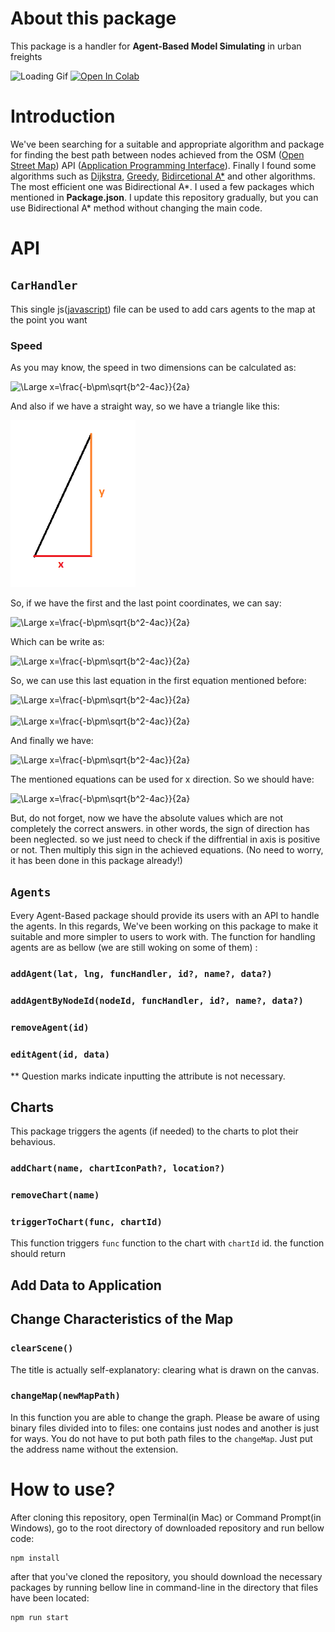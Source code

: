 # About this package
This package is a handler for **Agent-Based Model Simulating** in urban freights

<img src ="./readme files/map_gif.gif" alt="Loading Gif">
<a href="https://colab.research.google.com/drive/1KBMvzO4X0vVCrM3Tz1WtCO5TeJs72mNg?usp=sharing"><img src="https://colab.research.google.com/assets/colab-badge.svg" alt="Open In Colab"></a>

# Introduction

We've been searching for a suitable and appropriate algorithm and package for finding the best path between nodes achieved from the OSM ([Open Street Map](https://www.openstreetmap.org/)) API ([Application Programming Interface](https://en.wikipedia.org/wiki/API)). Finally I found some algorithms such as [Dijkstra](https://en.wikipedia.org/wiki/Dijkstra%27s_algorithm), [Greedy](https://en.wikipedia.org/wiki/Greedy_algorithm), [Bidircetional A*](https://www.researchgate.net/publication/46434387_Yet_another_bidirectional_algorithm_for_shortest_paths) and other algorithms. The most efficient one was Bidirectional A*. I used a few packages which mentioned in **Package.json**. I update this repository gradually, but you can use Bidirectional A* method without changing the main code.

# API
## ```CarHandler```
This single js([javascript](https://www.javascript.com/)) file can be used to add cars agents to the map at the point you want
### Speed
As you may know, the speed in two dimensions can be calculated as:

<img src="https://latex.codecogs.com/svg.latex?\Large&space;(\frac{dx}{dt})^2+(\frac{dy}{dt})^2=v^2" title="\Large x=\frac{-b\pm\sqrt{b^2-4ac}}{2a}" />

And also if we have a straight way, so we have a triangle like this:


<img src="./readme files/speed-triangle.png" width=200 />

So, if we have the first and the last point coordinates, we can say:


<img src='https://latex.codecogs.com/svg.latex?\Large&space;\frac{\Delta%20x}{\Delta%20y}%20=%20\frac{dx}{dy}' title="\Large x=\frac{-b\pm\sqrt{b^2-4ac}}{2a}" />


Which can be write as:

<img src="https://latex.codecogs.com/svg.latex?\Large&space;dx=\frac{\Delta%20x}{\Delta%20y}dy" title="\Large x=\frac{-b\pm\sqrt{b^2-4ac}}{2a}" />

So, we can use this last equation in the first equation mentioned before:

<img src="https://latex.codecogs.com/svg.latex?\Large&space;\frac{\Delta%20x^2}{\Delta%20y^2}dy(\frac{dy}{dt})^2+(\frac{dy}{dt})^2=v^2" title="\Large x=\frac{-b\pm\sqrt{b^2-4ac}}{2a}" />
<br>
<br>
<img src="https://latex.codecogs.com/svg.latex?\Large&space;|\frac{dy}{dt}|%20=%20\frac{v}{(\sqrt{\frac{\Delta%20x^2}{\Delta%20y^2}%20+%201})}" title="\Large x=\frac{-b\pm\sqrt{b^2-4ac}}{2a}" />

And finally we have:

<img src="https://latex.codecogs.com/svg.latex?\Large&space;y_2%20=%20y_1%20+%20\frac{v}{(\sqrt{\frac{\Delta%20x^2}{\Delta%20y^2}%20+%201})}%20(t_2%20-%20t_1)" title="\Large x=\frac{-b\pm\sqrt{b^2-4ac}}{2a}" />

The mentioned equations can be used for x direction. So we should have:

<img src="https://latex.codecogs.com/svg.latex?\Large&space;x_2%20=%20x_1%20+%20\frac{v}{(\sqrt{\frac{\Delta%20y^2}{\Delta%20x^2}%20+%201})}%20(t_2%20-%20t_1)" title="\Large x=\frac{-b\pm\sqrt{b^2-4ac}}{2a}" />

But, do not forget, now we have the absolute values which are not completely the correct answers. in other words, the sign of direction has been neglected. so we just need to check if the diffrential in axis is positive or not. Then multiply this sign in the achieved equations. (No need to worry, it has been done in this package already!)
## ```Agents```
Every Agent-Based package should provide its users with an API to handle the agents. In this regards, We've been working on this package to make it suitable and more simpler to users to work with. The function for handling agents are as bellow (we are still woking on some of them) :

### ```addAgent(lat, lng, funcHandler, id?, name?, data?)```
### ```addAgentByNodeId(nodeId, funcHandler, id?, name?, data?)```
### ```removeAgent(id)```
### ```editAgent(id, data)```

** Question marks indicate inputting the attribute is not necessary.

## Charts
This package triggers the agents (if needed) to the charts to plot their behavious.

### ```addChart(name, chartIconPath?, location?)```

### ```removeChart(name)```

### ```triggerToChart(func, chartId)```
This function triggers ```func``` function to the chart with ```chartId``` id. the function should return 

## Add Data to Application




## Change Characteristics of the Map

### ```clearScene()```
The title is actually self-explanatory: clearing what is drawn on the canvas.
### ```changeMap(newMapPath)```
In this function you are able to change the graph. Please be aware of using binary files divided into to files: one contains just nodes and another is just for ways. You do not have to put both path files to the ```changeMap```. Just put the address name without the extension.
# How to use?
After cloning this repository, open Terminal(in Mac) or Command Prompt(in Windows), go to the root directory of downloaded repository and run bellow code:
```
npm install
```
after that you've cloned the repository, you should download the necessary packages by running bellow line in command-line in the directory that files have been located:
```
npm run start
```
